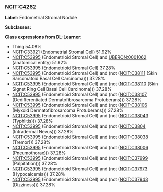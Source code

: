 
### [NCIT:C4262](http://purl.obolibrary.org/obo/NCIT_C4262)
**Label:** Endometrial Stromal Nodule

**Subclasses:** 

**Class expressions from DL-Learner:**

- Thing 54.08%
- [NCIT:C33921](http://purl.obolibrary.org/obo/NCIT_C33921) (Endometrial Stromal Cell) 51.92%
- [NCIT:C53995](http://purl.obolibrary.org/obo/NCIT_C53995) (Endometrioid Stromal Cell) and [UBERON:0001062](http://purl.obolibrary.org/obo/UBERON_0001062) (anatomical entity) 51.92%
- [NCIT:C53995](http://purl.obolibrary.org/obo/NCIT_C53995) (Endometrioid Stromal Cell) 37.28%
- [NCIT:C53995](http://purl.obolibrary.org/obo/NCIT_C53995) (Endometrioid Stromal Cell) and (not ([NCIT:C38111](http://purl.obolibrary.org/obo/NCIT_C38111) (Skin Sarcomatoid Basal Cell Carcinoma))) 37.28%
- [NCIT:C53995](http://purl.obolibrary.org/obo/NCIT_C53995) (Endometrioid Stromal Cell) and (not ([NCIT:C38110](http://purl.obolibrary.org/obo/NCIT_C38110) (Skin Signet Ring Cell Basal Cell Carcinoma))) 37.28%
- [NCIT:C53995](http://purl.obolibrary.org/obo/NCIT_C53995) (Endometrioid Stromal Cell) and (not ([NCIT:C38107](http://purl.obolibrary.org/obo/NCIT_C38107) (Dedifferentiated Dermatofibrosarcoma Protuberans))) 37.28%
- [NCIT:C53995](http://purl.obolibrary.org/obo/NCIT_C53995) (Endometrioid Stromal Cell) and (not ([NCIT:C38106](http://purl.obolibrary.org/obo/NCIT_C38106) (Myxoid Dermatofibrosarcoma Protuberans))) 37.28%
- [NCIT:C53995](http://purl.obolibrary.org/obo/NCIT_C53995) (Endometrioid Stromal Cell) and (not ([NCIT:C38043](http://purl.obolibrary.org/obo/NCIT_C38043) (Typhlitis))) 37.28%
- [NCIT:C53995](http://purl.obolibrary.org/obo/NCIT_C53995) (Endometrioid Stromal Cell) and (not ([NCIT:C3804](http://purl.obolibrary.org/obo/NCIT_C3804) (Intradermal Nevus))) 37.28%
- [NCIT:C53995](http://purl.obolibrary.org/obo/NCIT_C53995) (Endometrioid Stromal Cell) and (not ([NCIT:C38038](http://purl.obolibrary.org/obo/NCIT_C38038) (Tremor))) 37.28%
- [NCIT:C53995](http://purl.obolibrary.org/obo/NCIT_C53995) (Endometrioid Stromal Cell) and (not ([NCIT:C38006](http://purl.obolibrary.org/obo/NCIT_C38006) (Pneumothorax))) 37.28%
- [NCIT:C53995](http://purl.obolibrary.org/obo/NCIT_C53995) (Endometrioid Stromal Cell) and (not ([NCIT:C37999](http://purl.obolibrary.org/obo/NCIT_C37999) (Palpitation))) 37.28%
- [NCIT:C53995](http://purl.obolibrary.org/obo/NCIT_C53995) (Endometrioid Stromal Cell) and (not ([NCIT:C37973](http://purl.obolibrary.org/obo/NCIT_C37973) (Hypocalcemia))) 37.28%
- [NCIT:C53995](http://purl.obolibrary.org/obo/NCIT_C53995) (Endometrioid Stromal Cell) and (not ([NCIT:C37943](http://purl.obolibrary.org/obo/NCIT_C37943) (Dizziness))) 37.28%


